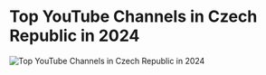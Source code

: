 # Top YouTube Channels in Czech Republic in 2024

![Top YouTube Channels in Czech Republic in 2024]("/assets/images/MainTopic.png)
